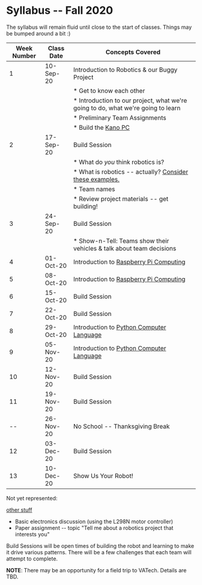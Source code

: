 # Syllabus -- Fall 2020

The syllabus will remain fluid until close to the start of classes. Things may be bumped around a bit :)

| Week Number | Class Date | Concepts Covered |
| --- | --- | --- |
1 |10-Sep-20|Introduction to Robotics & our Buggy Project |
| | |  * Get to know each other |
| | |  * Introduction to our project, what we're going to do, what we're going to learn |
| | |  * Preliminary Team Assignments |
| | |  * Build the [Kano PC](https://kano.me/us) |
2 | 17-Sep-20 | Build Session |
| | |  * What do _you_ think robotics is? |
| | |  * What is robotics -- actually? [Consider these examples.](./intro_lecture.md) |
| | |  * Team names |
| | |  * Review project materials -- get building! |
3 |24-Sep-20|Build Session|
| | | * Show-n-Tell: Teams show their vehicles & talk about team decisions |
4|01-Oct-20|Introduction to [Raspberry Pi Computing](https://www.raspberrypi.org)|
5|08-Oct-20|Introduction to [Raspberry Pi Computing](https://www.raspberrypi.org)|
6|15-Oct-20|Build Session|
7|22-Oct-20|Build Session|
8|29-Oct-20|Introduction to [Python Computer Language](https://www.python.org)|
9|05-Nov-20|Introduction to [Python Computer Language](https://www.python.org)|
10|12-Nov-20|Build Session|
11|19-Nov-20|Build Session|
--|26-Nov-20|No School -- Thanksgiving Break|
12|03-Dec-20|Build Session|
13|10-Dec-20|Show Us Your Robot!|

Not yet represented:

[other stuff](./other_stuff.md)

- Basic electronics discussion (using the L298N motor controller)
- Paper assignment -- topic "Tell me about a robotics project that interests you"

Build Sessions will be open times of building the robot and learning to make it drive various patterns. There will be a few challenges that each team will attempt to complete.

**NOTE**: There may be an opportunity for a field trip to VATech. Details are TBD.
